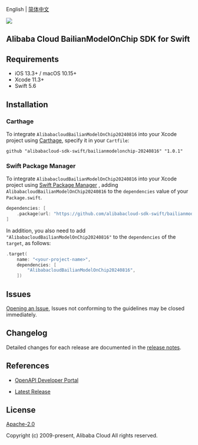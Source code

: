 English | [简体中文](README-CN.md)

![](https://aliyunsdk-pages.alicdn.com/icons/AlibabaCloud.svg)

## Alibaba Cloud BailianModelOnChip SDK for Swift

## Requirements

- iOS 13.3+ / macOS 10.15+
- Xcode 11.3+
- Swift 5.6

## Installation

### Carthage

To integrate `AlibabacloudBailianModelOnChip20240816` into your Xcode project using [Carthage](https://github.com/Carthage/Carthage), specify it in your `Cartfile`:

```ogdl
github "alibabacloud-sdk-swift/bailianmodelonchip-20240816" "1.0.1"
```

### Swift Package Manager

To integrate `AlibabacloudBailianModelOnChip20240816` into your Xcode project using [Swift Package Manager](https://swift.org/package-manager/) , adding `AlibabacloudBailianModelOnChip20240816` to the `dependencies` value of your `Package.swift`.

```swift
dependencies: [
    .package(url: "https://github.com/alibabacloud-sdk-swift/bailianmodelonchip-20240816.git", from: "1.0.1")
]
```

In addition, you also need to add `"AlibabacloudBailianModelOnChip20240816"` to the `dependencies` of the `target`, as follows:

```swift
.target(
    name: "<your-project-name>",
    dependencies: [
        "AlibabacloudBailianModelOnChip20240816",
    ])
```

## Issues

[Opening an Issue](https://github.com/alibabacloud-sdk-swift/bailianmodelonchip-20240816/issues/new), Issues not conforming to the guidelines may be closed immediately.

## Changelog

Detailed changes for each release are documented in the [release notes](./ChangeLog.txt).

## References

* [OpenAPI Developer Portal](https://next.api.alibabacloud.com/home)
- [Latest Release](https://github.com/alibabacloud-sdk-swift/bailianmodelonchip-20240816)

## License

[Apache-2.0](http://www.apache.org/licenses/LICENSE-2.0)

Copyright (c) 2009-present, Alibaba Cloud All rights reserved.
